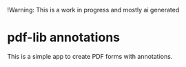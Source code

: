 !Warning: This is a work in progress and mostly ai generated

# pdf-lib annotations

This is a simple app to create PDF forms with annotations.


